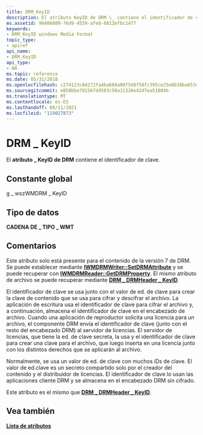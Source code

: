```yaml
---
title: DRM_KeyID
description: El atributo KeyID de DRM \_ contiene el identificador de clave.
ms.assetid: 90406809-76d9-4559-afe8-6812efbc1477
keywords:
- DRM_KeyID windows Media Format
topic_type:
- apiref
api_name:
- DRM_KeyID
api_type:
- NA
ms.topic: reference
ms.date: 05/31/2018
ms.openlocfilehash: c274123c04272fa4ba684a00f5d8f58fc395ce25e8b38bab534007d878c350e3
ms.sourcegitcommit: e858bbe701567d4583c50a11326e42d7ea51804b
ms.translationtype: MT
ms.contentlocale: es-ES
ms.lasthandoff: 08/11/2021
ms.locfileid: "119027873"
---
```

# <a name="drm_keyid"></a>DRM \_ KeyID

El **atributo \_ KeyID de DRM** contiene el identificador de clave.

## <a name="global-constant"></a>Constante global

g \_ wszWMDRM \_ KeyID

## <a name="data-type"></a>Tipo de datos

**CADENA DE \_ TIPO \_ WMT**

## <a name="remarks"></a>Comentarios

Este atributo solo está presente para el contenido de la versión 7 de DRM. Se puede establecer mediante [**IWMDRMWriter::SetDRMAttribute**](/previous-versions/windows/desktop/api/Wmsdkidl/nf-wmsdkidl-iwmdrmwriter-setdrmattribute) y se puede recuperar con [**IWMDRMReader::GetDRMProperty**](/previous-versions/windows/desktop/api/Wmsdkidl/nf-wmsdkidl-iwmdrmreader-getdrmproperty). El mismo atributo de archivo se puede recuperar mediante [**DRM \_ DRMHeader \_ KeyID**](drm-drmheader-keyid.md).

El identificador de clave se usa junto con el valor de ed. de clave para crear la clave de contenido que se usa para cifrar y descifrar el archivo. La aplicación de escritura usa el identificador de clave para cifrar el archivo y, a continuación, almacena el identificador de clave en el encabezado de archivo. Cuando una aplicación de reproductor solicita una licencia para un archivo, el componente DRM envía el identificador de clave (junto con el resto del encabezado DRM) al servidor de licencias. El servidor de licencias, que tiene la ed. de clave secreta, la usa y el identificador de clave para crear una clave para el archivo, que luego inserta en una licencia junto con los distintos derechos que se aplicarán al archivo.

Normalmente, se usa un valor de ed. de clave con muchos iDs de clave. El valor de ed.clave es un secreto compartido solo por el creador del contenido y el distribuidor de licencias. El identificador de clave lo usan las aplicaciones cliente DRM y se almacena en el encabezado DRM sin cifrado.

Este atributo es el mismo que [**DRM \_ DRMHeader \_ KeyID**](drm-drmheader-keyid.md).

## <a name="see-also"></a>Vea también

<dl> <dt>

[**Lista de atributos**](attribute-list.md)
</dt> </dl>

 

 




